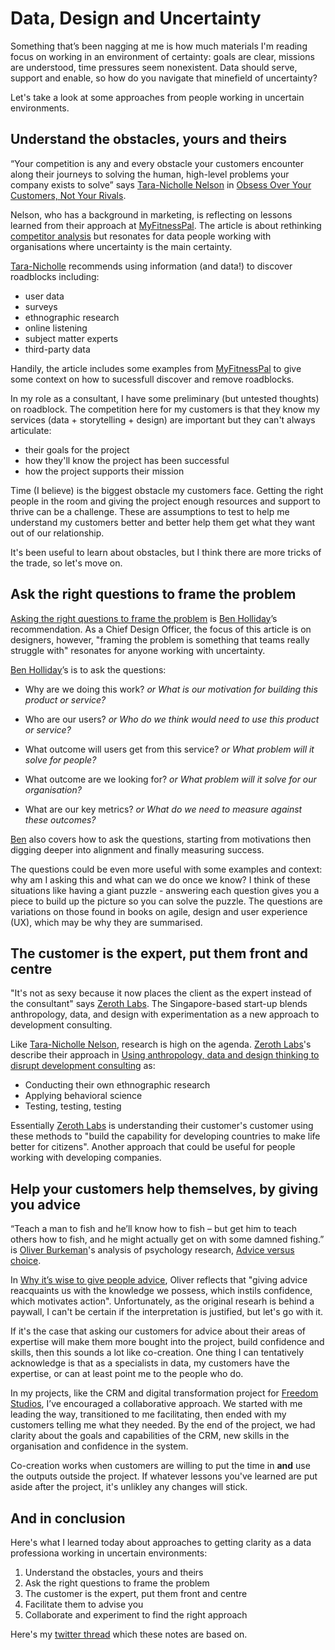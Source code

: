 # Data, Design and Uncertainty

Something that’s been nagging at me is how much materials I'm reading focus on working in an environment of certainty: goals are clear, missions are understood, time pressures seem nonexistent. Data should serve, support and enable, so how do you navigate that minefield of uncertainty?

Let's take a look at some approaches from people working in uncertain environments.

## Understand the obstacles, yours and theirs 

“Your competition is any and every obstacle your customers encounter along their journeys to solving the human, high-level problems your company exists to solve” says [Tara-Nicholle Nelson](https://twitter.com/taranicholle) in [Obsess Over Your Customers, Not Your Rivals](https://hbr.org/2017/05/obsess-over-your-customers-not-your-rivals). 

Nelson, who has a background in marketing, is reflecting on lessons learned from their approach at [MyFitnessPal](https://www.myfitnesspal.com/). The article is about rethinking [competitor analysis](http://pages.stern.nyu.edu/~jczepiel/Publications/CompetitorAnalysis.pdf) but resonates for data people working with organisations where uncertainty is the main certainty.  

[Tara-Nicholle](https://twitter.com/taranicholle) recommends using information (and data!) to discover roadblocks including:
* user data
* surveys
* ethnographic research 
* online listening
* subject matter experts
* third-party data

Handily, the article includes some examples from [MyFitnessPal](https://www.myfitnesspal.com/) to give some context on how to sucessfull discover and remove roadblocks.

In my role as a consultant, I have some preliminary (but untested thoughts) on roadblock. The competition here for my customers is that they know my services (data + storytelling + design) are important but they can't always articulate: 

* their goals for the project
* how they'll know the project has been successful
* how the project supports their mission

Time (I believe) is the biggest obstacle my customers face. Getting the right people in the room and giving the project enough resources and support to thrive can be a challenge. These are assumptions to test to help me understand my customers better and better help them get what they want out of our relationship.

It's been useful to learn about obstacles, but I think there are more tricks of the trade, so let's move on.

## Ask the right questions to frame the problem

[Asking the right questions to frame the problem](https://medium.com/leading-service-design/asking-the-right-questions-to-frame-the-problem-4df95a317983) is [Ben Holliday](http://www.hollidazed.co.uk/)’s recommendation. As a Chief Design Officer, the focus of this article is on designers, however, "framing the problem is something that teams really struggle with" resonates for anyone working with uncertainty.

[Ben Holliday](http://www.hollidazed.co.uk/)’s is to ask the questions:

* Why are we doing this work? *or What is our motivation for building this product or service?*

* Who are our users? *or Who do we think would need to use this product or service?*

* What outcome will users get from this service? *or What problem will it solve for people?*

* What outcome are we looking for? *or What problem will it solve for our organisation?*

* What are our key metrics? *or What do we need to measure against these outcomes?*

[Ben](http://www.hollidazed.co.uk/) also covers how to ask the questions, starting from motivations then digging deeper into alignment and finally measuring success.

The questions could be even more useful with some examples and context: why am I asking this and what can we do once we know? I think of these situations like having a giant puzzle - answering each question gives you a piece to build up the picture so you can solve the puzzle. The questions are variations on those found in books on agile, design and user experience (UX), which may be why they are summarised. 

## The customer is the expert, put them front and centre

"It's not as sexy because it now places the client as the expert instead of the consultant" says [Zeroth Labs](http://www.zeroth.co/). The Singapore-based start-up blends anthropology, data, and design with experimentation as a new approach to development consulting.

Like [Tara-Nicholle Nelson](https://twitter.com/taranicholle), research is high on the agenda. [Zeroth Labs](http://www.zeroth.co/)'s describe their approach in [Using anthropology, data and design thinking to disrupt development consulting](https://www.cnbc.com/2017/05/11/using-anthropology-data-and-design-thinking-to-disrupt-development-consulting.html) as:

* Conducting their own ethnographic research 
* Applying behavioral science
* Testing, testing, testing

Essentially [Zeroth Labs](http://www.zeroth.co/) is understanding their customer's customer using these methods to "build the capability for developing countries to make life better for citizens". Another approach that could be useful for people working with developing companies.

## Help your customers help themselves, by giving you advice

“Teach a man to fish and he’ll know how to fish – but get him to teach others how to fish, and he might actually get on with some damned fishing.” is [Oliver Burkeman](https://www.theguardian.com/profile/oliverburkeman)'s analysis of psychology research, [Advice versus choice](https://doi.org/10.1016/j.copsyc.2015.08.019). 

In [Why it’s wise to give people advice](https://www.theguardian.com/lifeandstyle/2018/nov/23/why-wise-to-give-people-advice-oliver-burkeman), Oliver reflects that "giving advice reacquaints us with the knowledge we possess, which instils confidence, which motivates action". Unfortunately, as the original researh is behind a paywall, I can't be certain if the interpretation is justified, but let's go with it.

If it's the case that asking our customers for advice about their areas of expertise will make them more bought into the project, build confidence and skills, then this sounds a lot like co-creation. One thing I can tentatively acknowledge is that as a specialists in data, my customers have the expertise, or can at least point me to the people who do. 

In my projects, like the CRM and digital transformation project for [Freedom Studios](https://www.freedomstudios.co.uk/), I’ve encouraged a collaborative approach. We started with me leading the way, transitioned to me facilitating, then ended with my customers telling me what they needed. By the end of the project, we had clarity about the goals and capabilities of the CRM, new skills in the organisation and confidence in the system. 

Co-creation works when customers are willing to put the time in **and** use the outputs outside the project. If whatever lessons you've learned are put aside after the project, it's unlikley any changes will stick.

## And in conclusion

Here's what I learned today about approaches to getting clarity as a data professiona working in uncertain environments:

1. Understand the obstacles, yours and theirs 
2. Ask the right questions to frame the problem 
3. The customer is the expert, put them front and centre 
4. Facilitate them to advise you 
5. Collaborate and experiment to find the right approach

Here's my [twitter thread](https://twitter.com/ekoner/status/1068788715408039936) which these notes are based on.
